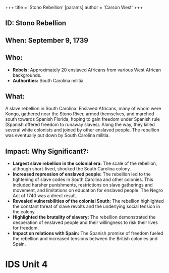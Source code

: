 +++
 title = 'Stono Rebellion'
[params]
	author = 'Carson West'
+++
## ID: Stono Rebellion 
## When: September 9, 1739

## Who:
* **Rebels:**  Approximately 20 enslaved Africans from various West African backgrounds.
* **Authorities:** South Carolina militia

## What: 
A slave rebellion in South Carolina.  Enslaved Africans, many of whom were Kongo,  gathered near the Stono River, armed themselves, and marched south towards Spanish Florida, hoping to gain freedom under Spanish rule (Spanish offered freedom to runaway slaves). Along the way, they killed several white colonists and joined by other enslaved people. The rebellion was eventually put down by South Carolina militia.

## Impact: Why Significant?:
* **Largest slave rebellion in the colonial era:** The scale of the rebellion, although short-lived, shocked the South Carolina colony.
* **Increased repression of enslaved people:** The rebellion led to the tightening of slave codes in South Carolina and other colonies. This included harsher punishments, restrictions on slave gatherings and movement, and limitations on education for enslaved people. The Negro Act of 1740 was a direct result.
* **Revealed vulnerabilities of the colonial South:** The rebellion highlighted the constant threat of slave revolts and the underlying social tension in the colony.
* **Highlighted the brutality of slavery:**  The rebellion demonstrated the desperation of enslaved people and their willingness to risk their lives for freedom.
* **Impact on relations with Spain:** The Spanish promise of freedom fueled the rebellion and increased tensions between the British colonies and Spain.

# IDS Unit 4
